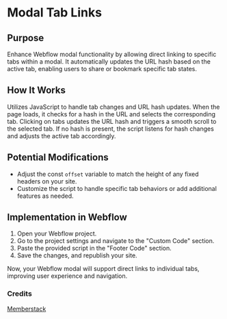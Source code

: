# Modal Tab Links

## Purpose

Enhance Webflow modal functionality by allowing direct linking to specific tabs within a modal. It automatically updates the URL hash based on the active tab, enabling users to share or bookmark specific tab states.

## How It Works

Utilizes JavaScript to handle tab changes and URL hash updates. When the page loads, it checks for a hash in the URL and selects the corresponding tab. Clicking on tabs updates the URL hash and triggers a smooth scroll to the selected tab. If no hash is present, the script listens for hash changes and adjusts the active tab accordingly.

## Potential Modifications

- Adjust the const `offset` variable to match the height of any fixed headers on your site.
- Customize the script to handle specific tab behaviors or add additional features as needed.

## Implementation in Webflow

1. Open your Webflow project.
2. Go to the project settings and navigate to the "Custom Code" section.
3. Paste the provided script in the "Footer Code" section.
4. Save the changes, and republish your site.

Now, your Webflow modal will support direct links to individual tabs, improving user experience and navigation.

### Credits

[Memberstack](https://www.memberstack.com/scripts/31-open-a-webflow-tab-with-a-link)
